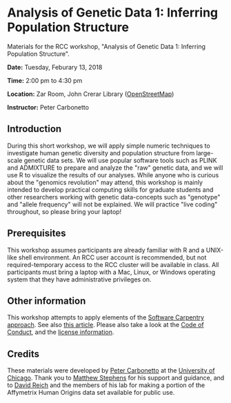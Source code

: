 # Analysis of Genetic Data 1: Inferring Population Structure

Materials for the RCC workshop, "Analysis of Genetic Data 1: Inferring
Population Structure".

**Date:** Tuesday, Feburary 13, 2018

**Time:** 2:00 pm to 4:30 pm

**Location:** Zar Room, John Crerar Library
([OpenStreetMap](https://www.openstreetmap.org/search?query=john%20crerar%20library#map=18/41.79053/-87.60282))

**Instructor:** Peter Carbonetto

## Introduction

During this short workshop, we will apply simple numeric techniques to
investigate human genetic diversity and population structure from
large-scale genetic data sets. We will use popular software tools such
as PLINK and ADMIXTURE to prepare and analyze the "raw" genetic data,
and we will use R to visualize the results of our analyses. While
anyone who is curious about the "genomics revolution" may attend, this
workshop is mainly intended to develop practical computing skills for
graduate students and other researchers working with genetic
data-concepts such as "genotype" and "allele frequency" will not be
explained. We will practice "live coding" throughout, so please bring
your laptop!

## Prerequisites

This workshop assumes participants are already familiar with R and a
UNIX-like shell environment. An RCC user account is recommended, but
not required-temporary access to the RCC cluster will be available in
class. All participants must bring a laptop with a Mac, Linux, or
Windows operating system that they have administrative privileges on.

## Other information

This workshop attempts to apply elements of the
[Software Carpentry approach](http://software-carpentry.org/lessons).
See also
[this article](http://dx.doi.org/10.12688/f1000research.3-62.v2).
Please also take a look at the [Code of Conduct](conduct.md), and
the [license information](LICENSE.md).

## Credits

These materials were developed by
[Peter Carbonetto](http://pcarbo.github.io) at the
[University of Chicago](https://www.uchicago.edu). Thank you to
[Matthew Stephens](http://stephenslab.uchicago.edu) for his support
and guidance, and to [David Reich](http://reich.hms.harvard.edu) and
the members of his lab for making a portion of the Affymetrix Human
Origins data set available for public use.

